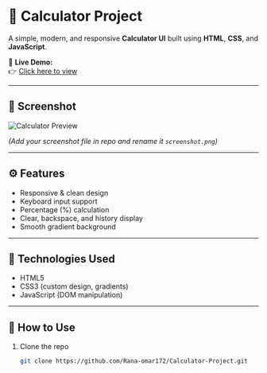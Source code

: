 # 🧮 Calculator Project

A simple, modern, and responsive **Calculator UI** built using **HTML**, **CSS**, and **JavaScript**.

🔗 **Live Demo:**  
👉 [Click here to view](https://rana-omar172.github.io/Calculator-Project/)

---

## 📸 Screenshot
![Calculator Preview](https://github.com/Rana-omar172/Calculator-Project/blob/main/screenshot.png)

*(Add your screenshot file in repo and rename it `screenshot.png`)*

---

## ⚙️ Features
- Responsive & clean design  
- Keyboard input support  
- Percentage (%) calculation  
- Clear, backspace, and history display  
- Smooth gradient background  

---

## 🧠 Technologies Used
- HTML5  
- CSS3 (custom design, gradients)  
- JavaScript (DOM manipulation)

---

## 🚀 How to Use
1. Clone the repo  
   ```bash
   git clone https://github.com/Rana-omar172/Calculator-Project.git
